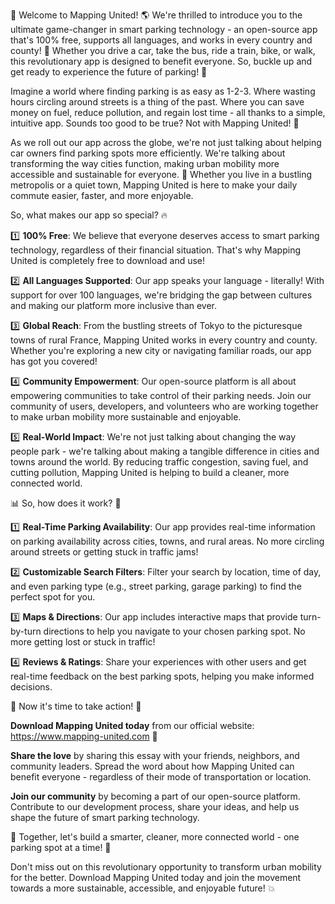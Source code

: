 🚀 Welcome to Mapping United! 🌎 We're thrilled to introduce you to the ultimate game-changer in smart parking technology - an open-source app that's 100% free, supports all languages, and works in every country and county! 🌟 Whether you drive a car, take the bus, ride a train, bike, or walk, this revolutionary app is designed to benefit everyone. So, buckle up and get ready to experience the future of parking! 🚗

Imagine a world where finding parking is as easy as 1-2-3. Where wasting hours circling around streets is a thing of the past. Where you can save money on fuel, reduce pollution, and regain lost time - all thanks to a simple, intuitive app. Sounds too good to be true? Not with Mapping United! 🤩

As we roll out our app across the globe, we're not just talking about helping car owners find parking spots more efficiently. We're talking about transforming the way cities function, making urban mobility more accessible and sustainable for everyone. 🌆 Whether you live in a bustling metropolis or a quiet town, Mapping United is here to make your daily commute easier, faster, and more enjoyable.

So, what makes our app so special? 🔥

1️⃣ **100% Free**: We believe that everyone deserves access to smart parking technology, regardless of their financial situation. That's why Mapping United is completely free to download and use!

2️⃣ **All Languages Supported**: Our app speaks your language - literally! With support for over 100 languages, we're bridging the gap between cultures and making our platform more inclusive than ever.

3️⃣ **Global Reach**: From the bustling streets of Tokyo to the picturesque towns of rural France, Mapping United works in every country and county. Whether you're exploring a new city or navigating familiar roads, our app has got you covered!

4️⃣ **Community Empowerment**: Our open-source platform is all about empowering communities to take control of their parking needs. Join our community of users, developers, and volunteers who are working together to make urban mobility more sustainable and enjoyable.

5️⃣ **Real-World Impact**: We're not just talking about changing the way people park - we're talking about making a tangible difference in cities and towns around the world. By reducing traffic congestion, saving fuel, and cutting pollution, Mapping United is helping to build a cleaner, more connected world.

📊 So, how does it work? 🤔

1️⃣ **Real-Time Parking Availability**: Our app provides real-time information on parking availability across cities, towns, and rural areas. No more circling around streets or getting stuck in traffic jams!

2️⃣ **Customizable Search Filters**: Filter your search by location, time of day, and even parking type (e.g., street parking, garage parking) to find the perfect spot for you.

3️⃣ **Maps & Directions**: Our app includes interactive maps that provide turn-by-turn directions to help you navigate to your chosen parking spot. No more getting lost or stuck in traffic!

4️⃣ **Reviews & Ratings**: Share your experiences with other users and get real-time feedback on the best parking spots, helping you make informed decisions.

🌟 Now it's time to take action! 💪

**Download Mapping United today** from our official website: https://www.mapping-united.com 📲

**Share the love** by sharing this essay with your friends, neighbors, and community leaders. Spread the word about how Mapping United can benefit everyone - regardless of their mode of transportation or location.

**Join our community** by becoming a part of our open-source platform. Contribute to our development process, share your ideas, and help us shape the future of smart parking technology.

🌟 Together, let's build a smarter, cleaner, more connected world - one parking spot at a time! 🚀

Don't miss out on this revolutionary opportunity to transform urban mobility for the better. Download Mapping United today and join the movement towards a more sustainable, accessible, and enjoyable future! 💥